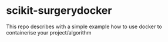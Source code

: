 # scikit-surgerydocker
This repo describes with a simple example how to use docker to containerise your project/algorithm 
